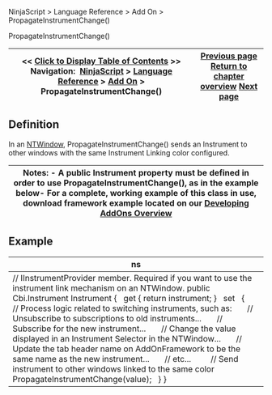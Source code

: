 ﻿
NinjaScript \> Language Reference \> Add On \> PropagateInstrumentChange()

PropagateInstrumentChange()

| \<\< [Click to Display Table of Contents](propagateinstrumentchange().md) \>\> **Navigation:**     [NinjaScript](ninjascript.md) \> [Language Reference](language_reference_wip.md) \> [Add On](add_on.md) \> PropagateInstrumentChange() | [Previous page](strategybase.md) [Return to chapter overview](add_on.md) [Next page](propagateintervalchange().md) |
| --- | --- |
## Definition
In an [NTWindow](ntwindow.md), PropagateInstrumentChange() sends an Instrument to other windows with the same Instrument Linking color configured. 
 

| Notes:  - A public Instrument property must be defined in order to use PropagateInstrumentChange(), as in the example below- For a complete, working example of this class in use, download framework example located on our [Developing AddOns Overview](developing_add_ons.md) |
| --- |
## 
## Example

| ns |
| --- |
| // IInstrumentProvider member. Required if you want to use the instrument link mechanism on an NTWindow. public Cbi.Instrument Instrument {    get { return instrument; }    set    {        // Process logic related to switching instruments, such as:        // Unsubscribe to subscriptions to old instruments...        // Subscribe for the new instrument...        // Change the value displayed in an Instrument Selector in the NTWindow...        // Update the tab header name on AddOnFramework to be the same name as the new instrument...        // etc...          // Send instrument to other windows linked to the same color        PropagateInstrumentChange(value);    } } |
